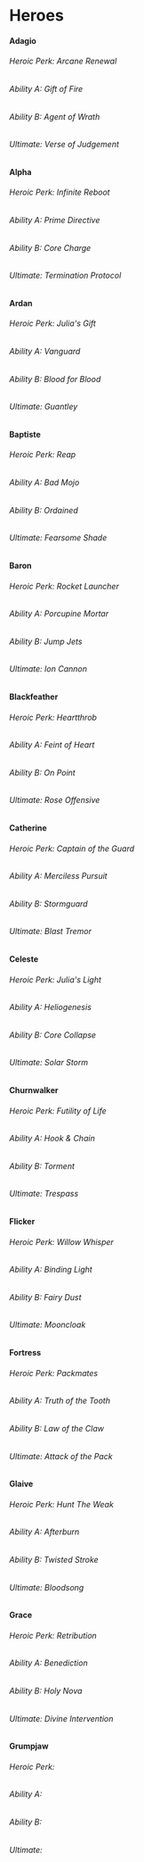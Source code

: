 # Heroes

#### Adagio

###### Heroic Perk: Arcane Renewal

###### Ability A: Gift of Fire

###### Ability B: Agent of Wrath

###### Ultimate: Verse of Judgement

#### Alpha

###### Heroic Perk: Infinite Reboot

###### Ability A: Prime Directive

###### Ability B: Core Charge

###### Ultimate: Termination Protocol

#### Ardan

###### Heroic Perk: Julia's Gift

###### Ability A: Vanguard

###### Ability B: Blood for Blood

###### Ultimate: Guantley

#### Baptiste

###### Heroic Perk: Reap

###### Ability A: Bad Mojo

###### Ability B: Ordained

###### Ultimate: Fearsome Shade

#### Baron

###### Heroic Perk: Rocket Launcher

###### Ability A: Porcupine Mortar

###### Ability B: Jump Jets

###### Ultimate: Ion Cannon

#### Blackfeather

###### Heroic Perk: Heartthrob

###### Ability A: Feint of Heart

###### Ability B: On Point

###### Ultimate: Rose Offensive

#### Catherine

###### Heroic Perk: Captain of the Guard

###### Ability A: Merciless Pursuit

###### Ability B: Stormguard

###### Ultimate: Blast Tremor

#### Celeste

###### Heroic Perk: Julia's Light

###### Ability A: Heliogenesis

###### Ability B: Core Collapse

###### Ultimate: Solar Storm

#### Churnwalker

###### Heroic Perk: Futility of Life

###### Ability A: Hook & Chain

###### Ability B: Torment

###### Ultimate: Trespass

#### Flicker

###### Heroic Perk: Willow Whisper

###### Ability A: Binding Light

###### Ability B: Fairy Dust

###### Ultimate: Mooncloak

#### Fortress

###### Heroic Perk: Packmates

###### Ability A: Truth of the Tooth

###### Ability B: Law of the Claw

###### Ultimate: Attack of the Pack

#### Glaive

###### Heroic Perk: Hunt The Weak

###### Ability A: Afterburn

###### Ability B: Twisted Stroke

###### Ultimate: Bloodsong

#### Grace

###### Heroic Perk: Retribution

###### Ability A: Benediction

###### Ability B: Holy Nova

###### Ultimate: Divine Intervention

#### Grumpjaw

###### Heroic Perk:

###### Ability A: 

###### Ability B: 

###### Ultimate: 



